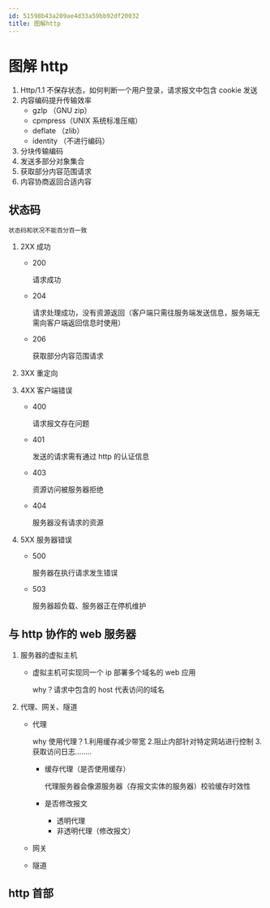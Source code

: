 ```yaml
---
id: 51598b43a209ae4d33a59bb92df20032
title: 图解http
---
```


# 图解 http

1. Http/1.1 不保存状态，如何判断一个用户登录，请求报文中包含 cookie 发送
2. 内容编码提升传输效率
   - gzIp （GNU zip）
   - cpmpress（UNIX 系统标准压缩）
   - deflate （zlib）
   - identity （不进行编码）
3. 分块传输编码
4. 发送多部分对象集合
5. 获取部分内容范围请求
6. 内容协商返回合适内容

## 状态码

`状态码和状况不能百分百一致`

1. 2XX 成功

   - 200

     请求成功

   - 204

     请求处理成功，没有资源返回（客户端只需往服务端发送信息，服务端无需向客户端返回信息时使用）

   - 206

     获取部分内容范围请求

2. 3XX 重定向

3. 4XX 客户端错误

   - 400

     请求报文存在问题

   - 401

     发送的请求需有通过 http 的认证信息

   - 403

     资源访问被服务器拒绝

   - 404

     服务器没有请求的资源

4. 5XX 服务器错误

   - 500

     服务器在执行请求发生错误

   - 503

     服务器超负载、服务器正在停机维护

## 与 http 协作的 web 服务器

1. 服务器的虚拟主机

   - 虚拟主机可实现同一个 ip 部署多个域名的 web 应用

     why？请求中包含的 host 代表访问的域名

2. 代理、网关、隧道

   - 代理

     why 使用代理？1.利用缓存减少带宽 2.阻止内部针对特定网站进行控制 3.获取访问日志……..

     - 缓存代理（是否使用缓存）

       代理服务器会像源服务器（存报文实体的服务器）校验缓存时效性

     - 是否修改报文

       - 透明代理
       - 非透明代理（修改报文）

   - 网关

   - 隧道

## http 首部
